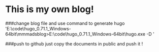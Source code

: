 # This is my own blog!

###change blog file
and use command to generate hugo
'E:\code\hugo_0.71.1_Windows-64bit\mmmadsblog>E:\code\hugo_0.71.1_Windows-64bit\hugo.exe -D '


###push to github
just copy the documents in public and push it !


